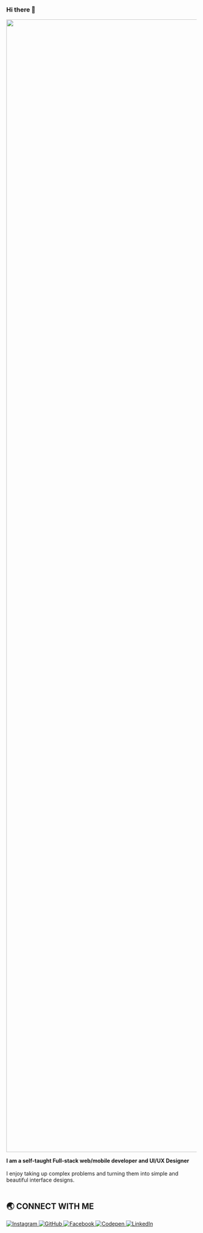 ### Hi there 👋

<!--
**Abhijitcoding97/Abhijitcoding97** is a ✨ _special_ ✨ repository because its `README.md` (this file) appears on your GitHub profile.

Here are some ideas to get you started:

- 🔭 I’m currently working on ...
- 🌱 I’m currently learning ...
- 👯 I’m looking to collaborate on ...
- 🤔 I’m looking for help with ...
- 💬 Ask me about ...
- 📫 How to reach me: ...
- 😄 Pronouns: ...
- ⚡ Fun fact: ...
-->
<img src="https://Abhijitcoding97.github.io/Assignment.github.io/assets/img/Atext.png" width="3000" />
<br />

**I am a self-taught Full-stack web/mobile developer and UI/UX Designer**
<br/><br/>I enjoy taking up complex problems and turning them into simple and beautiful interface designs. 
<br/><br/>
## 🌏 **CONNECT WITH ME**

<a href="https://www.instagram.com/25dyabhijit"> 
    <img src="https://img.shields.io/badge/Instagram-E4405F?style=for-the-badge&logo=instagram&logoColor=white" title="Instagram"  alt="Instagram"/>
</a>
<a href="https://www.github.com/Abhijitcoding97"> 
    <img src="https://img.shields.io/badge/GitHub-100000?style=for-the-badge&logo=github&logoColor=white" title="GitHub"  alt="GitHub"/>
    </a> 
    <a href="https://www.facebook.com/profile.php?=100087370156118"> 
        <img src="https://img.shields.io/badge/Facebook-%231877F2.svg?style=for-the-badge&logo=Facebook&logoColor=white" title="Facebook"  alt="Facebook"/>
    </a>
    <a href="https://codepen.io/"> 
    <img src="https://img.shields.io/badge/Codepen-00454630?style=for-the-badge&logo=codepen&logoColor=white" title="Codepen"  alt="Codepen"/>
</a>
<a href="https://LinkedIn/"> 
    <img src="https://img.shields.io/badge/LinkedIn-098065?style=for-the-badge&logo=codepen&logoColor=white" title="LinkedIn"  alt="LinkedIn"/>
</a>




